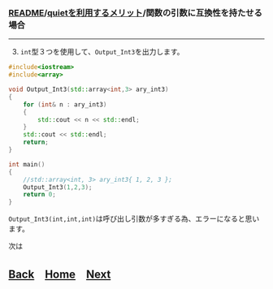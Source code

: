 
### [README](../../README.md)/[quietを利用するメリット](merit_0_0.md)/関数の引数に互換性を持たせる場合

***
3.  `int`型３つを使用して、`Output_Int3`を出力します。

``` C++
#include<iostream>
#include<array>

void Output_Int3(std::array<int,3> ary_int3)
{
    for (int& n : ary_int3)
    {
        std::cout << n << std::endl;
    }
    std::cout << std::endl;
    return;
}

int main()
{
    //std::array<int, 3> ary_int3{ 1, 2, 3 };
    Output_Int3(1,2,3);
    return 0;
}
``` 
`Output_Int3(int,int,int)`は呼び出し引数が多すぎる為、エラーになると思います。

次は

## [Back](merit_0_2.md)　[Home](merit_0_0.md)　[Next](merit_0_4.md)　
